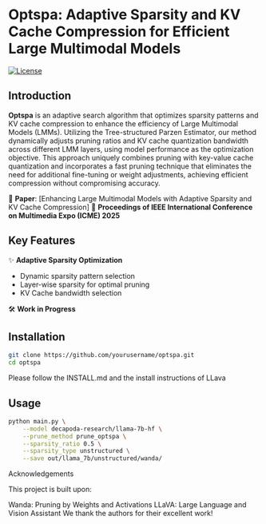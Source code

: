 # Optspa: Adaptive Sparsity and KV Cache Compression for Efficient Large Multimodal Models

[![License](https://img.shields.io/badge/License-MIT-blue.svg)](https://opensource.org/licenses/MIT)

## Introduction
**Optspa** is an adaptive search algorithm that optimizes sparsity patterns and KV cache compression to enhance the efficiency of Large Multimodal Models (LMMs). Utilizing the Tree-structured Parzen Estimator, our method dynamically adjusts pruning ratios and KV cache quantization bandwidth across different LMM layers, using model performance as the optimization objective. This approach uniquely combines pruning with key-value cache quantization and incorporates a fast pruning technique that eliminates the need for additional fine-tuning or weight adjustments, achieving efficient compression without compromising accuracy.

📄 **Paper**: [Enhancing Large Multimodal Models with Adaptive Sparsity and KV Cache Compression] 
📅 **Proceedings of IEEE International Conference on Multimedia Expo (ICME) 2025**

## Key Features
✨ **Adaptive Sparsity Optimization**  
- Dynamic sparsity pattern selection 
- Layer-wise sparsity for optimal pruning
- KV Cache bandwidth selection

🛠 **Work in Progress**  

## Installation
```bash
git clone https://github.com/yourusername/optspa.git
cd optspa
```
Please follow the INSTALL.md and the install instructions of LLava

## Usage
```sh
python main.py \
    --model decapoda-research/llama-7b-hf \
    --prune_method prune_optspa \
    --sparsity_ratio 0.5 \
    --sparsity_type unstructured \
    --save out/llama_7b/unstructured/wanda/ 
```

Acknowledgements

This project is built upon:

Wanda: Pruning by Weights and Activations
LLaVA: Large Language and Vision Assistant
We thank the authors for their excellent work!



